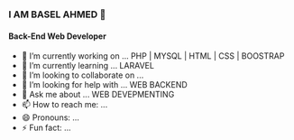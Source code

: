 ###  I AM BASEL AHMED 👋
#### Back-End Web Developer

- 🔭 I’m currently working on ... PHP | MYSQL | HTML | CSS | BOOSTRAP
- 🌱 I’m currently learning ... LARAVEL
- 👯 I’m looking to collaborate on ...
- 🤔 I’m looking for help with ... WEB BACKEND
- 💬 Ask me about ... WEB DEVEPMENTING
- 📫 How to reach me: ...
- 😄 Pronouns: ...
- ⚡ Fun fact: ...
